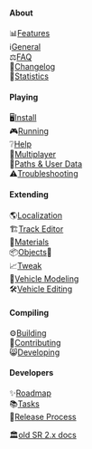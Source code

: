 #### About

📊[Features](Features.md)  
ℹ️[General](General.md)  
⚖️[FAQ](Faq.md)  
📜[Changelog](Changelog.md)  
📝[Statistics](Statistics.md)  

#### Playing

🖥️[Install](Install.md)  
🎮[Running](Running.md)  
❔[Help](help.md)  
👥[Multiplayer](Multiplayer.md)  
📄[Paths & User Data](Paths.md)  
⚠️[Troubleshooting](Troubleshooting.md)  

#### Extending

🌎[Localization](Localization.md)  
🏗️[Track Editor](Editor.md)  
🔮[Materials](Materials.md)  
📦[Objects](Objects.md)🏢  
📈[Tweak](Tweak.md)  
🚗[Vehicle Modeling](VehicleModeling.md)  
🛠️[Vehicle Editing](VehicleEditing.md)

#### Compiling

⚙️[Building](Building.md)  
🤝[Contributing](Contributing.md)  
😸[Developing](Developing.md)  

#### Developers

✨[Roadmap](Roadmap.md)  
📚[Tasks](Tasks.md)  
🤗[Release Process](Release.md)  

🏛️[old SR 2.x docs](https://github.com/stuntrally/stuntrally/blob/master/docs/_menu.md)
